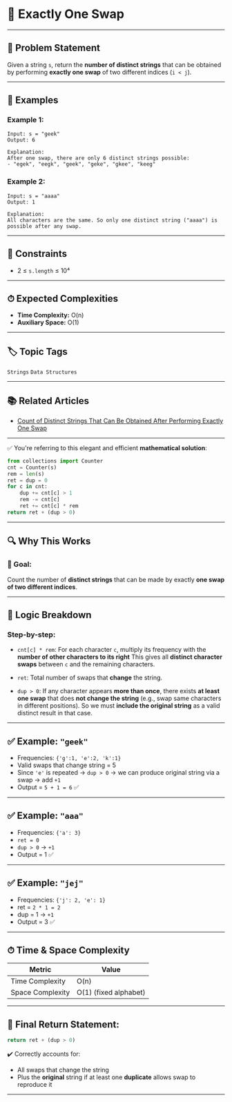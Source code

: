 # 🔁 Exactly One Swap

---

## 🧾 Problem Statement

Given a string `s`, return the **number of distinct strings** that can be obtained by performing **exactly one swap** of two different indices (`i < j`).

---

## 🧪 Examples

### Example 1:

```text
Input: s = "geek"
Output: 6

Explanation:
After one swap, there are only 6 distinct strings possible:
- "egek", "eegk", "geek", "geke", "gkee", "keeg"
```

### Example 2:

```text
Input: s = "aaaa"
Output: 1

Explanation:
All characters are the same. So only one distinct string ("aaaa") is possible after any swap.
```

---

## 📌 Constraints

* 2 ≤ `s.length` ≤ 10⁴

---

## ⏱ Expected Complexities

* **Time Complexity:** O(n)
* **Auxiliary Space:** O(1)

---

## 🏷️ Topic Tags

`Strings` `Data Structures`

---

## 📚 Related Articles

* [Count of Distinct Strings That Can Be Obtained After Performing Exactly One Swap](#)

---

✅ You're referring to this elegant and efficient **mathematical solution**:

```python
from collections import Counter
cnt = Counter(s)
rem = len(s)
ret = dup = 0
for c in cnt:
    dup += cnt[c] > 1
    rem -= cnt[c]
    ret += cnt[c] * rem
return ret + (dup > 0)
```

---

## 🔍 Why This Works

### 🎯 Goal:

Count the number of **distinct strings** that can be made by exactly **one swap of two different indices**.

---

## 🧠 Logic Breakdown

### Step-by-step:

* `cnt[c] * rem`:
  For each character `c`, multiply its frequency with the **number of other characters to its right**
  This gives all **distinct character swaps** between `c` and the remaining characters.

* `ret`:
  Total number of swaps that **change** the string.

* `dup > 0`:
  If any character appears **more than once**, there exists **at least one swap** that does **not change the string** (e.g., swap same characters in different positions).
  So we must **include the original string** as a valid distinct result in that case.

---

## ✅ Example: `"geek"`

* Frequencies: `{'g':1, 'e':2, 'k':1}`
* Valid swaps that change string = 5
* Since `'e'` is repeated → `dup > 0` → we can produce original string via a swap → add `+1`
* Output = `5 + 1 = 6` ✅

---

## ✅ Example: `"aaa"`

* Frequencies: `{'a': 3}`
* `ret = 0`
* `dup > 0` → `+1`
* Output = 1 ✅

---

## ✅ Example: `"jej"`

* Frequencies: `{'j': 2, 'e': 1}`
* ret = `2 * 1 = 2`
* dup = 1 → `+1`
* Output = 3 ✅

---

## ⏱ Time & Space Complexity

| Metric           | Value                 |
| ---------------- | --------------------- |
| Time Complexity  | O(n)                  |
| Space Complexity | O(1) (fixed alphabet) |

---

## 🔁 Final Return Statement:

```python
return ret + (dup > 0)
```

✔️ Correctly accounts for:

* All swaps that change the string
* Plus the **original** string if at least one **duplicate** allows swap to reproduce it

---
